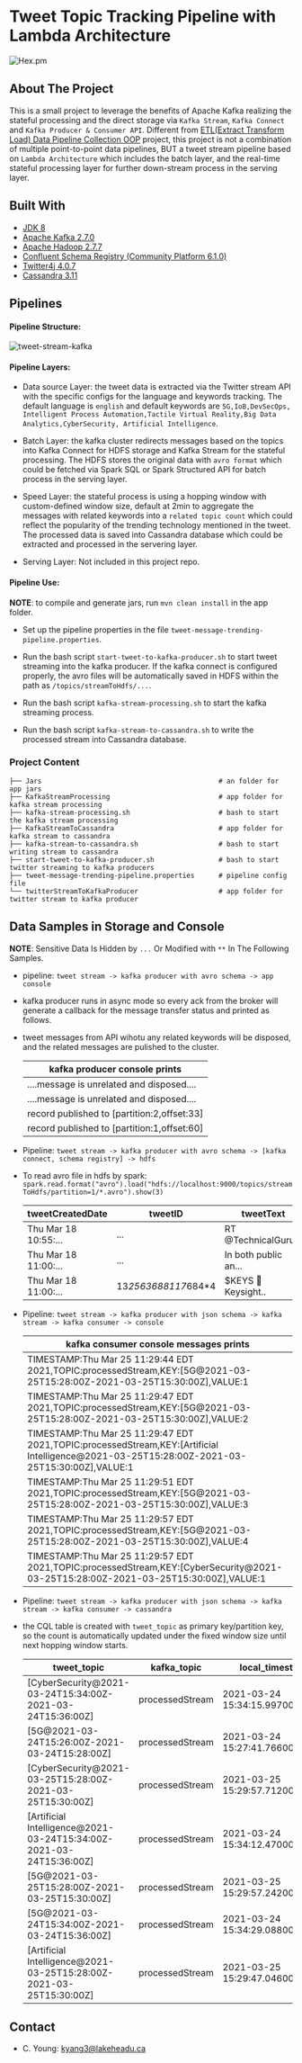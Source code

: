 # Tweet Topic Tracking Pipeline with Lambda Architecture
![Hex.pm](https://img.shields.io/hexpm/l/plug?logo=Apache&logoColor=%23ff0000&style=flat-square)

## About The Project
This is a small project to leverage the benefits of Apache Kafka realizing the stateful processing and the direct storage via ```Kafka Stream```, ```Kafka Connect``` 
and ```Kafka Producer & Consumer API```. Different from [ETL(Extract Transform Load) Data Pipeline Collection OOP](https://github.com/mlmaster1995/Flume_Kafka_StructureStream_ELT_Updated) project, this project 
  is not a combination of multiple point-to-point data pipelines, BUT a tweet stream pipeline based on ```Lambda Architecture``` which includes the batch layer, and the real-time 
  stateful processing layer for further down-stream process in the serving layer.

## Built With
* [JDK 8](https://www.oracle.com/ca-en/java/technologies/javase/javase-jdk8-downloads.html)
* [Apache Kafka 2.7.0](https://kafka.apache.org/0102/documentation.html)
* [Apache Hadoop 2.7.7](https://hadoop.apache.org/)
* [Confluent Schema Registry (Community Platform 6.1.0)](https://github.com/confluentinc/schema-registry)
* [Twitter4j 4.0.7](http://twitter4j.org/en/index.html)
* [Cassandra 3.11](https://cassandra.apache.org/)

## Pipelines
    
#### Pipeline Structure:

![tweet-stream-kafka](https://user-images.githubusercontent.com/55723894/112486281-1ee39c80-8d52-11eb-80ce-c51c2b9ad798.jpeg)

#### Pipeline Layers:
* Data source Layer: the tweet data is extracted via the Twitter stream API with the specific configs for the language and keywords tracking. The default language is ```english``` and default keywords are ```5G,IoB,DevSecOps, Intelligent Process Automation,Tactile Virtual Reality,Big Data Analytics,CyberSecurity, Artificial Intelligence```. 
  

* Batch Layer: the kafka cluster redirects messages based on the topics into Kafka Connect for HDFS storage and Kafka Stream for the stateful processing. The HDFS stores the original data with ```avro format``` which could be fetched via Spark SQL or Spark Structured API for batch process in the serving layer. 
  

* Speed Layer: the stateful process is using a hopping window with custom-defined window size, default at 2min to aggregate the messages with related keywords into a ```related topic count``` which could reflect the popularity of the trending technology mentioned in the tweet. The processed data is saved into Cassandra database which could be extracted and processed in the servering layer.
  

* Serving Layer: Not included in this project repo.

#### Pipeline Use:
**NOTE**: to compile and generate jars, run ```mvn clean install``` in the app folder. 

* Set up the pipeline properties in the file ```tweet-message-trending-pipeline.properties```.

* Run the bash script ```start-tweet-to-kafka-producer.sh``` to start tweet streaming into the kafka producer. If the kafka connect is configured properly, the avro files will be automatically saved in HDFS within the path as ```/topics/streamToHdfs/...```.
    
* Run the bash script ```kafka-stream-processing.sh``` to start the kafka streaming process.

* Run the bash script ```kafka-stream-to-cassandra.sh``` to write the processed stream into Cassandra database.

### Project Content
    
    ├── Jars                                            # an folder for app jars
    ├── KafkaStreamProcessing                           # app folder for kafka stream processing
    ├── kafka-stream-processing.sh                      # bash to start the kafka stream processing
    ├── KafkaStreamToCassandra                          # app folder for kafka stream to cassandra
    ├── kafka-stream-to-cassandra.sh                    # bash to start writing stream to cassandra
    ├── start-tweet-to-kafka-producer.sh                # bash to start twitter streaming to kafka producers
    ├── tweet-message-trending-pipeline.properties      # pipeline config file
    └── twitterStreamToKafkaProducer                    # app folder for twitter stream to kafka producer

## Data Samples in Storage and Console
**NOTE**: Sensitive Data Is Hidden by ```...``` Or Modified with ```**``` In The Following Samples. 

* pipeline: ```tweet stream -> kafka producer with avro schema -> app console```
* kafka producer runs in async mode so every ack from the broker will generate a callback for the message transfer status and printed as follows.
* tweet messages from API wihotu any related keywords will be disposed, and the related messages are pulished to the cluster.  



    |     kafka producer console prints         |
    |-------------------------------------------|
    |....message is unrelated and disposed....  |
    |....message is unrelated and disposed....  |
    |record published to [partition:2,offset:33]|
    |record published to [partition:1,offset:60]|



* Pipeline: ```tweet stream -> kafka producer with avro schema -> [kafka connect, schema registry] -> hdfs```
* To read avro file in hdfs by spark: ```spark.read.format("avro").load("hdfs://localhost:9000/topics/streamToHdfs/partition=1/*.avro").show(3)```

    

    |    tweetCreatedDate|            tweetID|           tweetText|tweetUserID|       tweetFullName|tweetRelatedTopic|
    |--------------------|-------------------|--------------------|-----------|--------------------|-----------------|
    |Thu Mar 18 10:55:...|        ...        |RT @TechnicalGuru...|        ...|   Am*d@amid********|               5G|
    |Thu Mar 18 11:00:...|        ...        |In both public an...|        ...|                 ...|    CyberSecurity|
    |Thu Mar 18 11:00:...|13*2563688117*684*4|$KEYS 📰 Keysight.. |        ...|                 ...|               5G|
 


* Pipeline: ```tweet stream -> kafka producer with json schema -> kafka stream -> kafka consumer -> console```



    |                                               kafka consumer console messages prints                                                        |
    |---------------------------------------------------------------------------------------------------------------------------------------------|
    |TIMESTAMP:Thu Mar 25 11:29:44 EDT 2021,TOPIC:processedStream,KEY:[5G@2021-03-25T15:28:00Z-2021-03-25T15:30:00Z],VALUE:1                      |
    |TIMESTAMP:Thu Mar 25 11:29:47 EDT 2021,TOPIC:processedStream,KEY:[5G@2021-03-25T15:28:00Z-2021-03-25T15:30:00Z],VALUE:2                      |
    |TIMESTAMP:Thu Mar 25 11:29:47 EDT 2021,TOPIC:processedStream,KEY:[Artificial Intelligence@2021-03-25T15:28:00Z-2021-03-25T15:30:00Z],VALUE:1 |
    |TIMESTAMP:Thu Mar 25 11:29:51 EDT 2021,TOPIC:processedStream,KEY:[5G@2021-03-25T15:28:00Z-2021-03-25T15:30:00Z],VALUE:3                      |
    |TIMESTAMP:Thu Mar 25 11:29:57 EDT 2021,TOPIC:processedStream,KEY:[5G@2021-03-25T15:28:00Z-2021-03-25T15:30:00Z],VALUE:4                      |
    |TIMESTAMP:Thu Mar 25 11:29:57 EDT 2021,TOPIC:processedStream,KEY:[CyberSecurity@2021-03-25T15:28:00Z-2021-03-25T15:30:00Z],VALUE:1           |



* Pipeline: ```tweet stream -> kafka producer with json schema -> kafka stream -> kafka consumer -> cassandra```
* the CQL table is created with ```tweet_topic``` as primary key/partition key, so the count is automatically updated under the fixed window size until next hopping window starts. 



    |tweet_topic                                                         | kafka_topic     | local_timestamp                 | tweet_topic_count |
    |--------------------------------------------------------------------|-----------------|---------------------------------|-------------------|
    |[CyberSecurity@2021-03-24T15:34:00Z-2021-03-24T15:36:00Z]           | processedStream | 2021-03-24 15:34:15.997000+0000 |                 2 |
    |[5G@2021-03-24T15:26:00Z-2021-03-24T15:28:00Z]                      | processedStream | 2021-03-24 15:27:41.766000+0000 |                 1 |
    |[CyberSecurity@2021-03-25T15:28:00Z-2021-03-25T15:30:00Z]           | processedStream | 2021-03-25 15:29:57.712000+0000 |                 1 |
    |[Artificial Intelligence@2021-03-24T15:34:00Z-2021-03-24T15:36:00Z] | processedStream | 2021-03-24 15:34:12.470000+0000 |                 1 |
    |[5G@2021-03-25T15:28:00Z-2021-03-25T15:30:00Z]                      | processedStream | 2021-03-25 15:29:57.242000+0000 |                 4 |
    |[5G@2021-03-24T15:34:00Z-2021-03-24T15:36:00Z]                      | processedStream | 2021-03-24 15:34:29.088000+0000 |                 6 |
    |[Artificial Intelligence@2021-03-25T15:28:00Z-2021-03-25T15:30:00Z] | processedStream | 2021-03-25 15:29:47.046000+0000 |                 1 |


## Contact
* C. Young: kyang3@lakeheadu.ca
